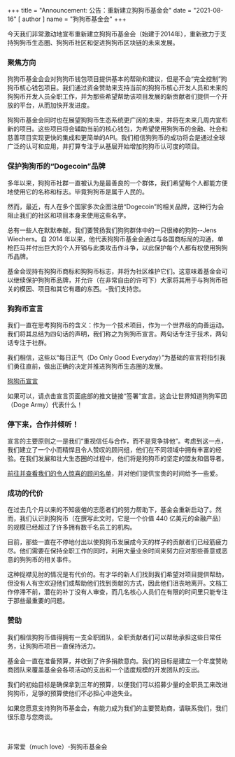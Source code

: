 +++
title = "Announcement: 公告：重新建立狗狗币基金会"
date = "2021-08-16"
[ author ]
  name = "狗狗币基金会"
+++

今天我们非常激动地宣布重新建立狗狗币基金会（始建于2014年），重新致力于支持狗狗币生态圈、狗狗币社区和促进狗狗币区块链的未来发展。

### 聚焦方向

狗狗币基金会会对狗狗币钱包项目提供基本的帮助和建议，但是不会“完全控制”狗狗币核心钱包项目。我们通过资金赞助来支持当前的狗狗币核心开发人员和未来的狗狗币开发人员全职工作，并为那些希望帮助该项目发展的新贡献者们提供一个开放的平台，从而加快开发进度。

狗狗币基金会同时也在展望狗狗币生态系统更广阔的未来，并将在未来几周内宣布新的项目。这些项目将会辅助当前的核心钱包，为希望使用狗狗币的金融、社会和慈善项目实现更快的集成和更简单的API。我们相信狗狗币的成功将会是通过全球广泛的认可和应用，并打算专注于从基层开始增加狗狗币认可度的项目。

### 保护狗狗币的“Dogecoin”品牌

多年以来，狗狗币社群一直被认为是最善良的一个群体，我们希望每个人都能方便地使用它的名称和标志。毕竟狗狗币是属于人民的。

然而，最近，有人在多个国家多次企图注册“Dogecoin”的相关品牌，这种行为会阻止我们的社区和项目本身来使用这些名字。

总有一些人在默默奉献，我们要赞扬我们狗狗群体中的一只很棒的狗狗--Jens Wiechers。自 2014 年以来，他代表狗狗币基金会通过与各国商标局的沟通，单枪匹马并付出巨大的个人开销与此类攻击作斗争，以此保护每个人都有权使用狗狗币品牌。

基金会现持有狗狗币商标和狗狗币标志，并将为社区维护它们。这意味着基金会可以继续保护狗狗币品牌，并允许（在非常自由的许可下）大家将其用于与狗狗币相关的模因、项目和其它有趣的东西。-我们支持您。

### 狗狗币宣言

我们一直在思考狗狗币的含义：作为一个技术项目，作为一个世界级的向善运动。我们将其总结为四句话的声明，我们称之为狗狗币宣言。两句话专注于技术，两句话专注于社群。

我们相信，这些以“每日正气（Do Only Good Everyday）”为基础的宣言将指引我们勇往直前，做出正确的决定并推进狗狗币生态圈的发展。

[狗狗币宣言](/manifesto)

如果可以，请点击宣言页面底部的推文链接“签署”宣言。这会让世界知道狗狗军团（Doge Army）代表什么！

### 停下来，合作并倾听！

宣言的主要原则之一是我们“重视信任与合作，而不是竞争排他”。考虑到这一点，我们建立了一个小而精悍且令人赞叹的顾问组，他们在不同领域中拥有丰富的经验。在我们发展和壮大生态圈的过程中，他们将是狗狗币的坚定的盟友和倡导者。

[前往并查看我们的令人惊喜的顾问名单](/about)，并对他们提供宝贵的时间给予一些爱。

### 成功的代价

在过去几个月以来的不知疲倦的志愿者们的努力帮助下，基金会重新启动了。然而，我们认识到狗狗币（在撰写此文时，它是一个价值 440 亿美元的金融产品）的规模已经超过了许多拥有数千名员工的机构。

目前，那些一直在不停地付出以使狗狗币发展成今天的样子的贡献者们已经筋疲力尽。他们需要在保持全职工作的同时，利用大量业余时间来努力应对那些善意或恶意的狗狗币的相关事件。

这种捉襟见肘的情况是有代价的。有才华的新人们找到我们希望对项目提供帮助，但没有人有空欢迎他们或帮助他们找到贡献的方式，因此他们沮丧地离开。文档工作停滞不前，潜在的补丁没有人审查，而几名核心人员们在有限的时间里只能专注于那些最重要的问题。

### 赞助

我们相信狗狗币值得拥有一支全职团队，全职贡献者们可以帮助承担这些日常任务，让狗狗币项目一直保持活力。

基金会一直在准备预算，并收到了许多捐款意向。我们的目标是建立一个年度赞助商团队来覆盖基金会各项活动的支出和一个适度规模的开发团队的支出。

我们的初始目标是确保拿到三年的预算，以便我们可以招募少量的全职员工来改进狗狗币，足够的预算使他们不必担心中途失业。

如果您愿意支持狗狗币基金会，有能力成为我们的主要赞助商，请联系我们，我们很乐意与您商谈。

</br></br>
非常爱（much love）-狗狗币基金会
</br></br>

